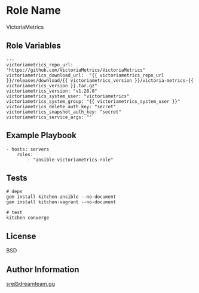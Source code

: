 Role Name
=========

VictoriaMetrics

Role Variables
--------------

```
---
victoriametrics_repo_url: "https://github.com/VictoriaMetrics/VictoriaMetrics"
victoriametrics_download_url:  "{{ victoriametrics_repo_url }}/releases/download/{{ victoriametrics_version }}/victoria-metrics-{{ victoriametrics_version }}.tar.gz"
victoriametrics_version: "v1.28.0"
victoriametrics_system_user: "victoriametrics"
victoriametrics_system_group: "{{ victoriametrics_system_user }}"
victoriametrics_delete_auth_key: "secret"
victoriametrics_snapshot_auth_key: "secret"
victoriametrics_service_args: ""
```


Example Playbook
----------------

```
- hosts: servers
    roles:
        - "ansible-victoriametrics-role"
```

Tests
------------
```
# deps
gem install kitchen-ansible --no-document
gem install kitchen-vagrant --no-document

# test
kitchen converge

```

License
-------

BSD

Author Information
------------------

sre@dreamteam.gg
